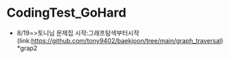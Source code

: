 # CodingTest_GoHard
* 8/19=>토니님 문제집 시작:그래프탐색부터시작(link:https://github.com/tony9402/baekjoon/tree/main/graph_traversal)
*grap2